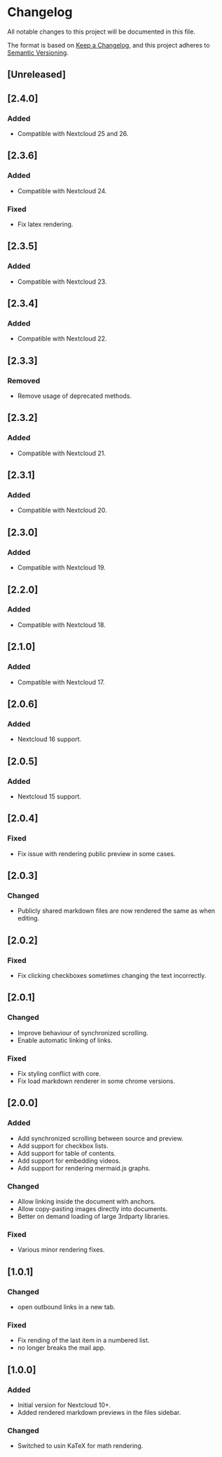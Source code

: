 # Changelog

All notable changes to this project will be documented in this file.

The format is based on [Keep a Changelog](https://keepachangelog.com/),
and this project adheres to [Semantic Versioning](https://semver.org/).

## [Unreleased]

## [2.4.0]
### Added
- Compatible with Nextcloud 25 and 26.

## [2.3.6]
### Added
- Compatible with Nextcloud 24.
### Fixed
- Fix latex rendering.

## [2.3.5]
### Added
- Compatible with Nextcloud 23.

## [2.3.4]
### Added
- Compatible with Nextcloud 22.

## [2.3.3]
### Removed
- Remove usage of deprecated methods.

## [2.3.2]
### Added
- Compatible with Nextcloud 21.

## [2.3.1]
### Added
- Compatible with Nextcloud 20.

## [2.3.0]
### Added
- Compatible with Nextcloud 19.

## [2.2.0]
### Added
- Compatible with Nextcloud 18.

## [2.1.0]
### Added
- Compatible with Nextcloud 17.

## [2.0.6]
### Added
- Nextcloud 16 support.

## [2.0.5]
### Added
- Nextcloud 15 support.

## [2.0.4]
### Fixed
- Fix issue with rendering public preview in some cases.

## [2.0.3]
### Changed
- Publicly shared markdown files are now rendered the same as when editing.

## [2.0.2]
### Fixed
- Fix clicking checkboxes sometimes changing the text incorrectly.

## [2.0.1]
### Changed
- Improve behaviour of synchronized scrolling.
- Enable automatic linking of links.
### Fixed
- Fix styling conflict with core.
- Fix load markdown renderer in some chrome versions.

## [2.0.0]
### Added
- Add synchronized scrolling between source and preview.
- Add support for checkbox lists.
- Add support for table of contents.
- Add support for embedding videos.
- Add support for rendering mermaid.js graphs.
### Changed
- Allow linking inside the document with anchors.
- Allow copy-pasting images directly into documents.
- Better on demand loading of large 3rdparty libraries.
### Fixed
- Various minor rendering fixes.

## [1.0.1]
### Changed
- open outbound links in a new tab.
### Fixed
- Fix rending of the last item in a numbered list.
- no longer breaks the mail app.

## [1.0.0]
### Added
- Initial version for Nextcloud 10+.
- Added rendered markdown previews in the files sidebar.
### Changed
- Switched to usin KaTeX for math rendering.
